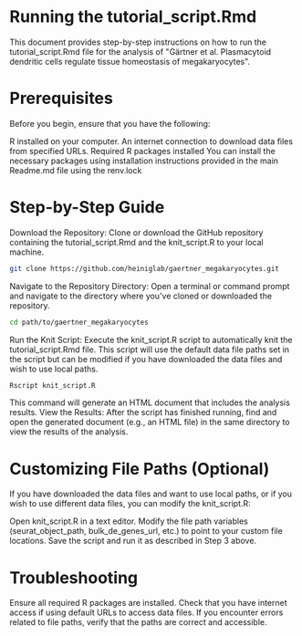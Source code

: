 # Running the tutorial_script.Rmd

This document provides step-by-step instructions on how to run the tutorial_script.Rmd file for the analysis of "Gärtner et al. Plasmacytoid dendritic cells regulate tissue homeostasis of megakaryocytes".

# Prerequisites

Before you begin, ensure that you have the following:

R installed on your computer.
An internet connection to download data files from specified URLs.
Required R packages installed
You can install the necessary packages using installation instructions provided in the main Readme.md file using the renv.lock

# Step-by-Step Guide

Download the Repository: Clone or download the GitHub repository containing the tutorial_script.Rmd and the knit_script.R to your local machine.

```bash
git clone https://github.com/heiniglab/gaertner_megakaryocytes.git
```

Navigate to the Repository Directory: Open a terminal or command prompt and navigate to the directory where you've cloned or downloaded the repository.
```bash
cd path/to/gaertner_megakaryocytes
```
Run the Knit Script: Execute the knit_script.R script to automatically knit the tutorial_script.Rmd file. This script will use the default data file paths set in the script but can be modified if you have downloaded the data files and wish to use local paths.

```bash
Rscript knit_script.R
```

This command will generate an HTML document that includes the analysis results.
View the Results: After the script has finished running, find and open the generated document (e.g., an HTML file) in the same directory to view the results of the analysis.

# Customizing File Paths (Optional)

If you have downloaded the data files and want to use local paths, or if you wish to use different data files, you can modify the knit_script.R:

Open knit_script.R in a text editor.
Modify the file path variables (seurat_object_path, bulk_de_genes_url, etc.) to point to your custom file locations.
Save the script and run it as described in Step 3 above.

# Troubleshooting

Ensure all required R packages are installed.
Check that you have internet access if using default URLs to access data files.
If you encounter errors related to file paths, verify that the paths are correct and accessible.

